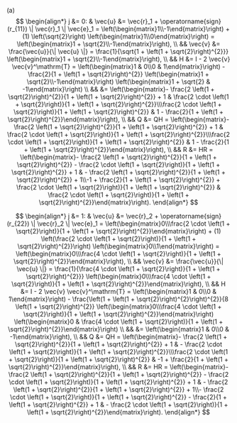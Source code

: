 (a) $$ \begin{align*} 
    j &= 0: &    \vec{u} &= \vec{r}_1 + \operatorname{sign}(r_{11}) \| \vec{r}_1 \| \vec{e}_1 = \left(\begin{matrix}1\\-1\end{matrix}\right) + (1) \left(\sqrt{2}\right) \left(\begin{matrix}1\\0\end{matrix}\right) = \left(\begin{matrix}1 + \sqrt{2}\\-1\end{matrix}\right), \\ 
    && \vec{v} &= \frac{\vec{u}}{\| \vec{u} \|} = \frac{1}{\sqrt{1 + \left(1 + \sqrt{2}\right)^{2}}} \left(\begin{matrix}1 + \sqrt{2}\\-1\end{matrix}\right), \\ 
    && H &= I - 2 \vec{v} \vec{v}^\mathrm{T} = \left(\begin{matrix}1 & 0\\0 & 1\end{matrix}\right) - \frac{2}{1 + \left(1 + \sqrt{2}\right)^{2}} \left(\begin{matrix}1 + \sqrt{2}\\-1\end{matrix}\right) \left(\begin{matrix}1 + \sqrt{2} & -1\end{matrix}\right) \\ 
    && &= \left(\begin{matrix}- \frac{2 \left(1 + \sqrt{2}\right)^{2}}{1 + \left(1 + \sqrt{2}\right)^{2}} + 1 & \frac{2 \cdot \left(1 + \sqrt{2}\right)}{1 + \left(1 + \sqrt{2}\right)^{2}}\\\frac{2 \cdot \left(1 + \sqrt{2}\right)}{1 + \left(1 + \sqrt{2}\right)^{2}} & 1 - \frac{2}{1 + \left(1 + \sqrt{2}\right)^{2}}\end{matrix}\right), \\ 
    && Q &= QH = \left(\begin{matrix}- \frac{2 \left(1 + \sqrt{2}\right)^{2}}{1 + \left(1 + \sqrt{2}\right)^{2}} + 1 & \frac{2 \cdot \left(1 + \sqrt{2}\right)}{1 + \left(1 + \sqrt{2}\right)^{2}}\\\frac{2 \cdot \left(1 + \sqrt{2}\right)}{1 + \left(1 + \sqrt{2}\right)^{2}} & 1 - \frac{2}{1 + \left(1 + \sqrt{2}\right)^{2}}\end{matrix}\right), \\ 
    && R &= HR = \left(\begin{matrix}- \frac{2 \left(1 + \sqrt{2}\right)^{2}}{1 + \left(1 + \sqrt{2}\right)^{2}} - \frac{2 \cdot \left(1 + \sqrt{2}\right)}{1 + \left(1 + \sqrt{2}\right)^{2}} + 1 & - \frac{2 \left(1 + \sqrt{2}\right)^{2}}{1 + \left(1 + \sqrt{2}\right)^{2}} + 1\\-1 + \frac{2}{1 + \left(1 + \sqrt{2}\right)^{2}} + \frac{2 \cdot \left(1 + \sqrt{2}\right)}{1 + \left(1 + \sqrt{2}\right)^{2}} & \frac{2 \cdot \left(1 + \sqrt{2}\right)}{1 + \left(1 + \sqrt{2}\right)^{2}}\end{matrix}\right). 
\end{align*} $$ 

$$ \begin{align*} 
    j &= 1: &    \vec{u} &= \vec{r}_2 + \operatorname{sign}(r_{22}) \| \vec{r}_2 \| \vec{e}_1 = \left(\begin{matrix}0\\\frac{2 \cdot \left(1 + \sqrt{2}\right)}{1 + \left(1 + \sqrt{2}\right)^{2}}\end{matrix}\right) + (1) \left(\frac{2 \cdot \left(1 + \sqrt{2}\right)}{1 + \left(1 + \sqrt{2}\right)^{2}}\right) \left(\begin{matrix}0\\1\end{matrix}\right) = \left(\begin{matrix}0\\\frac{4 \cdot \left(1 + \sqrt{2}\right)}{1 + \left(1 + \sqrt{2}\right)^{2}}\end{matrix}\right), \\ 
    && \vec{v} &= \frac{\vec{u}}{\| \vec{u} \|} = \frac{1}{\frac{4 \cdot \left(1 + \sqrt{2}\right)}{1 + \left(1 + \sqrt{2}\right)^{2}}} \left(\begin{matrix}0\\\frac{4 \cdot \left(1 + \sqrt{2}\right)}{1 + \left(1 + \sqrt{2}\right)^{2}}\end{matrix}\right), \\ 
    && H &= I - 2 \vec{v} \vec{v}^\mathrm{T} = \left(\begin{matrix}1 & 0\\0 & 1\end{matrix}\right) - \frac{\left(1 + \left(1 + \sqrt{2}\right)^{2}\right)^{2}}{8 \left(1 + \sqrt{2}\right)^{2}} \left(\begin{matrix}0\\\frac{4 \cdot \left(1 + \sqrt{2}\right)}{1 + \left(1 + \sqrt{2}\right)^{2}}\end{matrix}\right) \left(\begin{matrix}0 & \frac{4 \cdot \left(1 + \sqrt{2}\right)}{1 + \left(1 + \sqrt{2}\right)^{2}}\end{matrix}\right) \\ 
    && &= \left(\begin{matrix}1 & 0\\0 & -1\end{matrix}\right), \\ 
    && Q &= QH = \left(\begin{matrix}- \frac{2 \left(1 + \sqrt{2}\right)^{2}}{1 + \left(1 + \sqrt{2}\right)^{2}} + 1 & - \frac{2 \cdot \left(1 + \sqrt{2}\right)}{1 + \left(1 + \sqrt{2}\right)^{2}}\\\frac{2 \cdot \left(1 + \sqrt{2}\right)}{1 + \left(1 + \sqrt{2}\right)^{2}} & -1 + \frac{2}{1 + \left(1 + \sqrt{2}\right)^{2}}\end{matrix}\right), \\ 
    && R &= HR = \left(\begin{matrix}- \frac{2 \left(1 + \sqrt{2}\right)^{2}}{1 + \left(1 + \sqrt{2}\right)^{2}} - \frac{2 \cdot \left(1 + \sqrt{2}\right)}{1 + \left(1 + \sqrt{2}\right)^{2}} + 1 & - \frac{2 \left(1 + \sqrt{2}\right)^{2}}{1 + \left(1 + \sqrt{2}\right)^{2}} + 1\\- \frac{2 \cdot \left(1 + \sqrt{2}\right)}{1 + \left(1 + \sqrt{2}\right)^{2}} - \frac{2}{1 + \left(1 + \sqrt{2}\right)^{2}} + 1 & - \frac{2 \cdot \left(1 + \sqrt{2}\right)}{1 + \left(1 + \sqrt{2}\right)^{2}}\end{matrix}\right). 
\end{align*} $$ 

